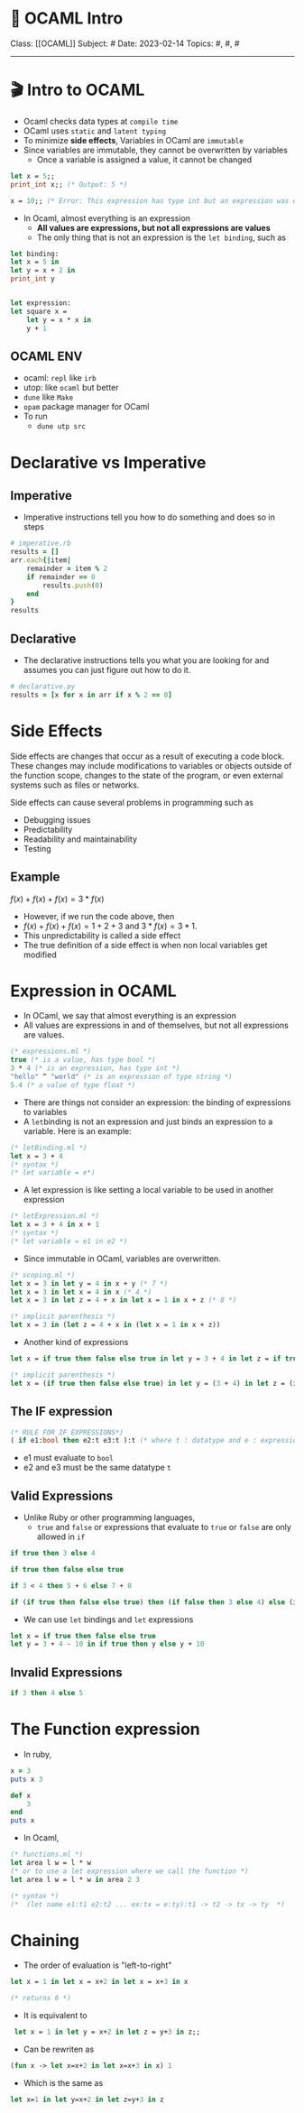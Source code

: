# 🐫 OCAML Intro
Class: [[OCAML]]
Subject: #
Date: 2023-02-14
Topics: #, #, # 

---

# 🎬 Intro to OCAML
- Ocaml checks data types at `compile time`
- OCaml uses `static` and `latent typing`
- To minimize **side effects**, Variables in OCaml are `immutable`
- Since variables are immutable, they cannot be overwritten by variables
	- Once a variable is assigned a value, it cannot be changed
	
```ocaml
let x = 5;;
print_int x;; (* Output: 5 *)

x = 10;; (* Error: This expression has type int but an expression was expected of type unit *)
```
- In Ocaml, almost everything is an expression
	- **All values are expressions, but not all expressions are values**
	- The only thing that is not an expression is the `let binding`, such as
```ocaml
let binding:
let x = 5 in
let y = x + 2 in
print_int y


let expression:
let square x = 
	let y = x * x in 
	y + 1
```

## OCAML ENV
- ocaml: `repl` like `irb`
- utop: like `ocaml` but better
- `dune` like `Make`
- `opam` package manager for OCaml
- To run
	- `dune utp src`
# Declarative vs Imperative

## Imperative
- Imperative instructions tell you how to do something and does so in steps

```ruby
# imperative.rb
results = []
arr.each{|item|
	remainder = item % 2 
	if remainder == 0
		results.push(0)
	end
}
results
```

## Declarative
- The declarative instructions tells you what you are looking for and assumes you can just figure out how to do it.
```ruby
# declarative.py
results = [x for x in arr if x % 2 == 0]
```

# Side Effects
Side effects are changes that occur as a result of executing a code block. These changes may include modifications to variables or objects outside of the function scope, changes to the state of the program, or even external systems such as files or networks.

Side effects can cause several problems in programming such as
- Debugging issues  
- Predictability  
- Readability and maintainability  
-  Testing

## Example
$f ( x ) + f ( x ) + f ( x ) = 3 * f ( x )$

- However, if we run the code above, then 
- $f(x) + f(x) + f(x) = 1 + 2 + 3$ and $3 * f(x) = 3 * 1$. 
- This unpredictability is called a side effect 
- The true definition of a side effect is when non local variables get modified

# Expression in OCAML
- In OCaml, we say that almost everything is an expression
- All values are expressions in and of themselves, but not all expressions are values.


```ocaml
(* expressions.ml *)
true (* is a value, has type bool *)
3 * 4 (* is an expression, has type int *)
"hello" ^ "world" (* is an expression of type string *)
5.4 (* a value of type float *)
```

- There are things not consider an expression: the binding of expressions to variables
- A `let`binding is not an expression and just binds an expression to a variable. Here is an example:
```ocaml
(* letBinding.ml *)
let x = 3 + 4
(* syntax *)
(* let variable = e*)
```

- A let expression is like setting a local variable to be used in another expression
```ocaml
(* letExpression.ml *)
let x = 3 + 4 in x + 1 
(* syntax *) 
(* let variable = e1 in e2 *)
```

- Since immutable in OCaml, variables are overwritten.

```ocaml
(* scoping.ml *)
let x = 3 in let y = 4 in x + y (* 7 *)
let x = 3 in let x = 4 in x (* 4 *)
let x = 3 in let z = 4 + x in let x = 1 in x + z (* 8 *) 

(* implicit parenthesis *)
let x = 3 in (let z = 4 + x in (let x = 1 in x + z))
```

- Another kind of expressions
```ocaml
let x = if true then false else true in let y = 3 + 4 in let z = if true then 2 else 6 in if x then y else z
```

```ocaml
(* implicit parenthesis *) 
let x = (if true then false else true) in let y = (3 + 4) in let z = (if true then 2 else 6) in (if x then y else z)
```

## The IF expression

```ocaml
(* RULE FOR IF EXPRESSIONS*)
( if e1:bool then e2:t e3:t ):t (* where t : datatype and e : expressions*)
```
- e1 must evaluate to `bool`
- e2 and e3 must be the same datatype `t`

## Valid Expressions
- Unlike Ruby or other programming languages,
	- `true` and `false` or expressions that evaluate to `true` or `false` are only allowed in `if`
```ocaml
if true then 3 else 4

if true then false else true

if 3 < 4 then 5 + 6 else 7 + 8

if (if true then false else true) then (if false then 3 else 4) else (if true then 5 else 6)
```

- We can use `let` bindings and `let` expressions
```ocaml
let x = if true then false else true
let y = 3 + 4 - 10 in if true then y else y + 10
```

## Invalid Expressions

```ocaml
if 3 then 4 else 5
```

# The Function expression

- In ruby,
```ruby
x = 3
puts x 3
```

```ruby
def x 
	3
end
puts x
```

- In Ocaml,
```ocaml
(* functions.ml *)
let area l w = l * w 
(* or to use a let expression where we call the function *)
let area l w = l * w in area 2 3

(* syntax *)
(*  (let name e1:t1 e2:t2 ... ex:tx = e:ty):t1 -> t2 -> tx -> ty  *)
```

# Chaining
- The order of evaluation is "left-to-right"
```ocaml
let x = 1 in let x = x+2 in let x = x+3 in x

(* returns 6 *)
```

- It is equivalent to
```ocaml
 let x = 1 in let y = x+2 in let z = y+3 in z;;
```

- Can be rewriten as
```ocaml
(fun x -> let x=x+2 in let x=x+3 in x) 1
```

- Which is the same as
```ocaml
let x=1 in let y=x+2 in let z=y+3 in z
```
